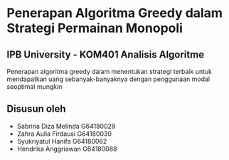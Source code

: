 # Penerapan Algoritma Greedy dalam Strategi Permainan Monopoli
## IPB University - KOM401 Analisis Algoritme
Penerapan algoritma greedy dalam menentukan strategi terbaik untuk mendapatkan uang sebanyak-banyaknya dengan penggunaan modal seoptimal mungkin

## Disusun oleh
- Sabrina Diza Melinda  G64180029
- Zahra Aulia Firdausi  G64180030
- Syukriyatul Hanifa    G64180062
- Hendrika Anggriawan   G64180088
